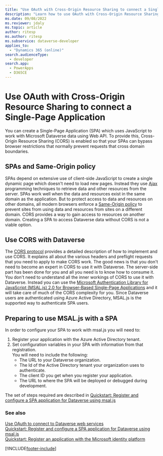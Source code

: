 ```yaml
---
title: "Use OAuth with Cross-Origin Resource Sharing to connect a Single-Page Application (Microsoft Dataverse)| Microsoft Docs"
description: "Learn how to use OAuth with Cross-Origin Resource Sharing (CORS) to connect a Single-Page Application."
ms.date: 09/08/2022
ms.reviewer: jdaly
ms.topic: article
author: ritesp
ms.author: ritesp
ms.subservice: dataverse-developer
applies_to: 
  - "Dynamics 365 (online)"
search.audienceType: 
  - developer
search.app: 
  - PowerApps
  - D365CE
---
```


# Use OAuth with Cross-Origin Resource Sharing to connect a Single-Page Application

You can create a Single-Page Application (SPA) which uses JavaScript to work with Microsoft Dataverse data using Web API. To provide this, Cross-Origin Resource Sharing (CORS) is enabled so that your SPAs can bypass browser restrictions that normally prevent requests that cross domain boundaries.
  
<a name="bkmk_Spas_and_same_origin_policy"></a> 
  
## SPAs and Same-Origin policy  

SPAs depend on extensive use of client-side JavaScript to create a single dynamic page which doesn't need to load new pages. Instead they use [Ajax](https://developer.mozilla.org/docs/Web/Guide/AJAX) programming techniques to retrieve data and other resources from the server. SPAs work well when the data and resources exist in the same domain as the application. But to protect access to data and resources on other domains, all modern browsers enforce a [Same-Origin policy](https://developer.mozilla.org/docs/Web/Security/Same-origin_policy) to prevent sites from using data and resources from sites on a different domain. CORS provides a way to gain access to resources on another domain. Creating a SPA to access Dataverse data without CORS is not a viable option.
  
<a name="bkmk_use_cors"></a>

## Use CORS with Dataverse

The [CORS protocol](https://fetch.spec.whatwg.org/#http-cors-protocol) provides a detailed description of how to implement and use CORS. It explains all about the various headers and preflight requests that you need to apply to make CORS work. The good news is that you don't need to become an expert in CORS to use it with Dataverse. The server-side part has been done for you and all you need is to know how to consume it.  You don't need to understand all the inner workings of CORS to use it with Dataverse. Instead you can use the [Microsoft Authentication Library for JavaScript (MSAL.js) 2.0 for Browser-Based Single-Page Applications](https://github.com/AzureAD/microsoft-authentication-library-for-js/tree/dev/lib/msal-browser) and it will take care of much of the CORS complexity for you. Since Dataverse users are authenticated using Azure Active Directory, MSAL.js is the supported way to authenticate SPA users.

## Preparing to use MSAL.js with a SPA

In order to configure your SPA to work with msal.js you will need to:

1. Register your application with the Azure Active Directory tenant.
1. Set configuration variables in your SPA with information from that registration.  
   You will need to include the following: 
   - The URL to your Dataverse organization.
   - The Id of the Active Directory tenant your organization uses to authenticate.
   - The client ID you get when you register your application.
   - The URL to where the SPA will be deployed or debugged during development.

The set of steps required are described in [Quickstart: Register and configure a SPA application for Dataverse using msal.js](quick-start-register-configure-simplespa-application-msal-js.md)

### See also

[Use OAuth to connect to Dataverse web services](authenticate-oauth.md)<br />
[Quickstart: Register and configure a SPA application for Dataverse using msal.js](quick-start-register-configure-simplespa-application-msal-js.md)<br />
[Quickstart: Register an application with the Microsoft identity platform](/azure/active-directory/develop/quickstart-register-app)

[!INCLUDE[footer-include](../../includes/footer-banner.md)]